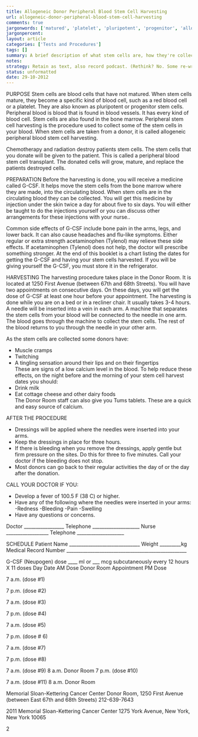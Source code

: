 ```yaml
---
title: Allogeneic Donor Peripheral Blood Stem Cell Harvesting
url: allogeneic-donor-peripheral-blood-stem-cell-harvesting
comments: true
jargonwords: ['matured', 'platelet', 'pluripotent', 'progenitor', 'allogeneic', 'g-csf', 'flu-like', 'acetaminophen', 'tylenol', 'recliner', 'twitching', 'tingling', 'tums', 'dressings', 'redness', 'bleeding', 'pain', 'swelling', 'neupogen', 'mcg', 'subcutaneously']
jargonpercent: 
layout: article
categories: ['Tests and Procedures']
tags: []
summary: A brief description of what stem cells are, how they're collected from the patient's body. 
notes:
strategy: Retain as text, also record podcast. (Rethink? No. Some re-writing? No. Graphics or diagrams? No. Photography? Yes. Podcast or audio? Yes. Video? No)
status: unformatted 
date: 29-10-2012
---
```

PURPOSE
Stem cells are blood cells that have not matured. When stem cells mature, they become a specific kind of blood cell, such as a red blood cell or a platelet. They are also known as pluripotent or progenitor stem cells. Peripheral blood is blood that is found in blood vessels. It has every kind of blood cell. Stem cells are also found in the bone marrow. Peripheral stem cell harvesting is the procedure used to collect some of the stem cells in your blood. When stem cells are taken from a donor, it is called allogeneic peripheral blood stem cell harvesting. 

Chemotherapy and radiation destroy patients stem cells. The stem cells that you donate will be given to the patient. This is called a peripheral blood stem cell transplant. The donated cells will grow, mature, and replace the patients destroyed cells.

PREPARATION
Before the harvesting is done, you will receive a medicine called G-CSF. It helps move the stem cells from the bone marrow where they are made, into the circulating blood. When stem cells are in the circulating blood they can be collected. You will get this medicine by injection under the skin twice a day for about five to six days. You will either be taught to do the injections yourself or you can discuss other arrangements for these injections with your nurse..  

Common side effects of G-CSF include bone pain in the arms, legs, and lower back. It can also cause headaches and flu-like symptoms. Either regular or extra strength acetaminophen (Tylenol) may relieve these side effects. If acetaminophen (Tylenol)  does not help, the doctor will prescribe something stronger. At the end of this booklet is a chart listing the dates for getting the G-CSF and having your stem cells harvested. If you will be giving yourself the G-CSF, you must store it in the refrigerator. 

HARVESTING
The harvesting procedure takes place in the Donor Room. It is located at 1250 First Avenue (between 67th and 68th Streets). You will have two appointments on consecutive days. On these days, you will get the dose of G-CSF at least one hour before your appointment. The harvesting is done while you are on a bed or in a recliner chair. It usually takes 3-4 hours. A needle will be inserted into a vein in each arm. A machine that separates the stem cells from your blood will be connected to the needle in one arm. The blood goes through the machine to collect the stem cells. The rest of the blood returns to you through the needle in your other arm.  

As the stem cells are collected some donors have:
* Muscle cramps 
* Twitching 
* A tingling sensation around their lips and on their fingertips  
These are signs of a low calcium level in the blood. To help reduce these effects, on the night before and the morning of your stem cell harvest dates you should:
* Drink milk 
* Eat cottage cheese and other dairy foods  
The Donor Room staff can also give you Tums tablets. These are a quick and easy source of calcium.

AFTER THE PROCEDURE
* Dressings will be applied where the needles were inserted into your arms.  
* Keep the dressings in place for three hours.  
* If there is bleeding when you remove the dressings, apply gentle but firm pressure on the sites. Do this for three to five minutes. Call your doctor if the bleeding does not stop.
* Most donors can go back to their regular activities the day of or the day after the donation.

CALL YOUR DOCTOR IF YOU:
* Develop a fever of 100.5 F (38 C) or higher.
* Have any of the following where the needles were inserted in your arms:
-Redness 
-Bleeding 
-Pain 
-Swelling 
* Have any questions or concerns.

Doctor _________________	Telephone ____________________ 
Nurse __________________	Telephone ____________________

SCHEDULE 
Patient Name ______________________________ 	Weight _________kg
Medical Record Number ___________________________________________________

G-CSF (Neupogen) dose ____ ml or ___ mcg subcutaneously every 12 hours X 11 doses
Day
Date
AM Dose
Donor Room Appointment
PM Dose


7 a.m. (dose #1)

7 p.m. (dose #2)


7 a.m. (dose #3)

7 p.m. (dose #4)


7 a.m. (dose #5)

7 p.m. (dose # 6)


7 a.m. (dose #7)

7 p.m. (dose #8)


7 a.m. (dose #9)
8 a.m. 
Donor Room 
7 p.m. (dose #10)


 7 a.m. (dose #11)
8 a.m.
Donor Room 


Memorial Sloan-Kettering Cancer Center
Donor Room, 1250 First Avenue
(between East 67th and 68th Streets)
212-639-7643



2011 Memorial Sloan-Kettering Cancer Center
1275 York Avenue, New York, New York 10065




2


